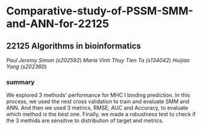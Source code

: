 # Comparative-study-of-PSSM-SMM-and-ANN-for-22125
## 22125 Algorithms in bioinformatics
*Paul Jeremy Simon (s202592*)
*Maria Vinh Thuy Tien Ta (s134042*)
*Huijiao Yang (s202360*)
### summary
We explored 3 methods' performance for MHC I binding prediction. In this process, we used the nest cross validation to train and evaluate SMM and ANN. And then we used 3 metrics, RMSE, AUC and Accuracy, to evaluate which method is the best one. Finally, we made a robustness test to check if the 3 methids are sensitive to distribution of target and metrics. 
 

